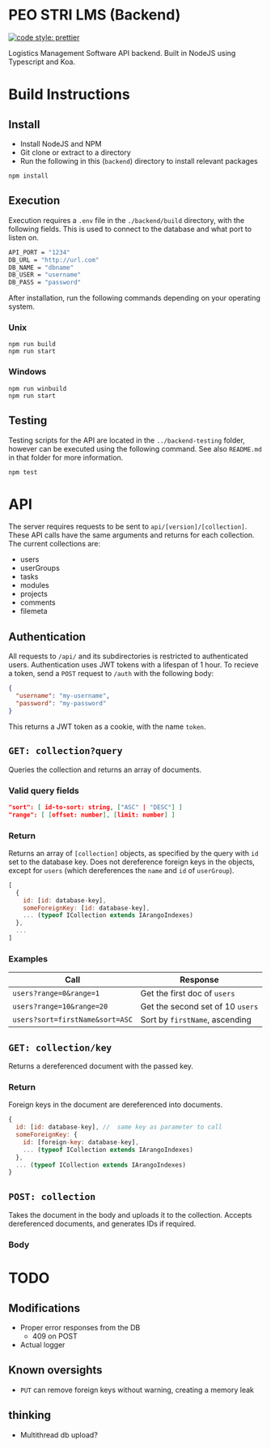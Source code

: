 # PEO STRI LMS (Backend)

[![code style: prettier](https://img.shields.io/badge/code_style-prettier-ff69b4.svg?style=flat-square)](https://github.com/prettier/prettier)

Logistics Management Software API backend. Built in NodeJS using Typescript and Koa.

# Build Instructions

## Install

- Install NodeJS and NPM
- Git clone or extract to a directory
- Run the following in this (`backend`) directory to install relevant packages

```
npm install
```

## Execution

Execution requires a ```.env``` file in the ```./backend/build``` directory, with the following fields. This is used to connect to the database and what port to listen on.

```bash
API_PORT = "1234"
DB_URL = "http://url.com"
DB_NAME = "dbname"
DB_USER = "username"
DB_PASS = "password"
```

After installation, run the following commands depending on your operating system.

### Unix

```
npm run build
npm run start
```

### Windows

```
npm run winbuild
npm run start
```

## Testing

Testing scripts for the API are located in the `../backend-testing` folder, however can be executed using the following command. See also `README.md` in that folder for more information.

```
npm test
```

# API

The server requires requests to be sent to `api/[version]/[collection]`. These API calls have the same arguments and returns for each collection. The current collections are:

- users
- userGroups
- tasks
- modules
- projects
- comments
- filemeta

## Authentication

All requests to `/api/` and its subdirectories is restricted to authenticated users. Authentication uses JWT tokens with a lifespan of 1 hour. To recieve a token, send a `POST` request to `/auth` with the following body:

```json
{
  "username": "my-username",
  "password": "my-password"
}
```

This returns a JWT token as a cookie, with the name `token`.

## `GET: collection?query`

Queries the collection and returns an array of documents.

### Valid query fields

```json
"sort": [ id-to-sort: string, ["ASC" | "DESC"] ]
"range": [ [offset: number], [limit: number] ]
```

### Return

Returns an array of `[collection]` objects, as specified by the query with `id` set to the database key.
Does not dereference foreign keys in the objects, except for `users` (which dereferences the `name` and `id` of `userGroup`).

```js
[
  {
    id: [id: database-key],
    someForeignKey: [id: database-key],
    ... (typeof ICollection extends IArangoIndexes)
  },
  ...
]
```

### Examples

| Call | Response
|-|-
| `users?range=0&range=1` | Get the first doc of `users`
| `users?range=10&range=20` | Get the second set of 10 `users`
| `users?sort=firstName&sort=ASC` | Sort by `firstName`, ascending

## `GET: collection/key`

Returns a dereferenced document with the passed key.

### Return

Foreign keys in the document are dereferenced into documents.

```js
{
  id: [id: database-key], //  same key as parameter to call
  someForeignKey: {
    id: [foreign-key: database-key],
    ... (typeof ICollection extends IArangoIndexes)
  },
  ... (typeof ICollection extends IArangoIndexes)
}
```

## `POST: collection`

Takes the document in the body and uploads it to the collection. Accepts dereferenced documents, and generates IDs if required.

### Body

# TODO

## Modifications

- Proper error responses from the DB
  - 409 on POST
- Actual logger

## Known oversights

- `PUT` can remove foreign keys without warning, creating a memory leak

## thinking

- Multithread db upload?
